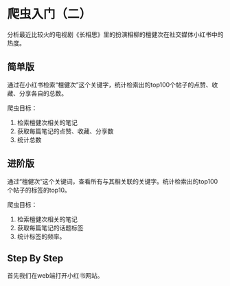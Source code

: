 # 爬虫入门（二）

分析最近比较火的电视剧《长相思》里的扮演相柳的檀健次在社交媒体小红书中的热度。

## 简单版

通过在小红书检索“檀健次”这个关键字，统计检索出的top100个帖子的点赞、收藏、分享各自的总数。

爬虫目标：

1. 检索檀健次相关的笔记
2. 获取每篇笔记的点赞、收藏、分享数
3. 统计总数

## 进阶版


通过“檀健次”这个关键词，查看所有与其相关联的关键字。统计检索出的top100个帖子的标签的top10。


爬虫目标：

1. 检索檀健次相关的笔记
2. 获取每篇笔记的话题标签
3. 统计标签的频率。

## Step By Step

首先我们在web端打开小红书网站。
